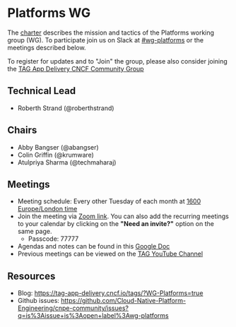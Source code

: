 # Platforms WG

The [charter](./charter) describes the mission and tactics of the Platforms working group (WG).
To participate join us on Slack at
[#wg-platforms](https://cloud-native.slack.com/archives/C020RHD43BP)
or the meetings described below.

To register for updates and to "Join" the group, please also consider joining the [TAG App Delivery CNCF Community Group](https://community.cncf.io/tag-app-delivery/)

## Technical Lead

* Roberth Strand (@roberthstrand)

## Chairs

* Abby Bangser (@abangser)
* Colin Griffin (@krumware)
* Atulpriya Sharma (@techmaharaj)

## Meetings

* Meeting schedule: Every other Tuesday of each month at [1600 Europe/London time](https://www.timeanddate.com/worldclock/converter.html?iso=20240514T150000&p1=136)
* Join the meeting via [Zoom link](https://zoom-lfx.platform.linuxfoundation.org/meeting/95319413756?password=a945340e-f322-437f-9653-cbf3f05ada69). You can also add the recurring meetings to your calendar by clicking on the **"Need an invite?"** option on the same page.
  * Passcode: 77777
* Agendas and notes can be found in this [Google Doc](https://docs.google.com/document/d/1_smeS9-j-SuHJi0VXjx4g9xiD2-tgqhnlwf5oSMDQgg)
* Previous meetings can be viewed on the [TAG YouTube Channel](https://www.youtube.com/watch?v=eZYSQnsWRco&list=PLjNzvzqUSpxKH8X7wNfYZtkH_ARSeeQH0)

## Resources

* Blog: https://tag-app-delivery.cncf.io/tags/?WG-Platforms=true
* Github issues: https://github.com/Cloud-Native-Platform-Engineering/cnpe-community/issues?q=is%3Aissue+is%3Aopen+label%3Awg-platforms
